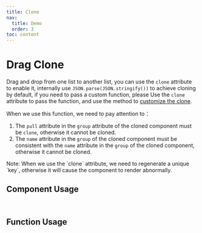 ```yaml
--- 
title: Clone
nav:
  title: Demo
  order: 3
toc: content
---
```


# Drag Clone


Drag and drop from one list to another list, you can use the `clone` attribute to enable it, internally use `JSON.parse(JSON.stringify())` to achieve cloning by default, if you need to pass a custom function, please Use the `clone` attribute to pass the function, and use the method to [customize the clone](../custom-clone/index.en-US.md).

When we use this function, we need to pay attention to：
1. The `pull` attribute in the `group` attribute of the cloned component must be `clone`, otherwise it cannot be cloned.
2. The `name` attribute in the `group` of the cloned component must be consistent with the `name` attribute in the `group` of the cloned component, otherwise it cannot be cloned.


<Alert>
  Note: When we use the `clone` attribute, we need to regenerate a unique `key`, otherwise it will cause the component to render abnormally.
</Alert>

## Component Usage

<code src="./demo.tsx"
title="Clone using components"
description="Pass through the pull.clone attribute of the group to realize clone">
</code>

## Function Usage

<code src="./function.tsx"
title="Cloning using function"
description="Use function to pass options to achieve cloning">
</code>
